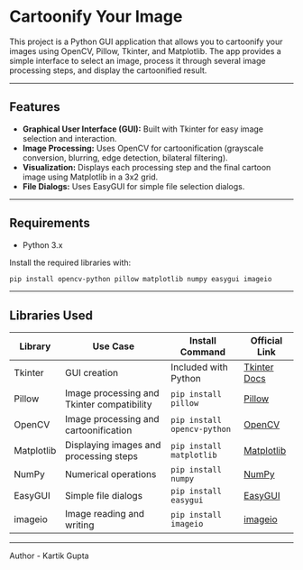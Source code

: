 # Cartoonify Your Image

This project is a Python GUI application that allows you to cartoonify your images using OpenCV, Pillow, Tkinter, and Matplotlib. The app provides a simple interface to select an image, process it through several image processing steps, and display the cartoonified result.

---

## Features

- **Graphical User Interface (GUI):** Built with Tkinter for easy image selection and interaction.
- **Image Processing:** Uses OpenCV for cartoonification (grayscale conversion, blurring, edge detection, bilateral filtering).
- **Visualization:** Displays each processing step and the final cartoon image using Matplotlib in a 3x2 grid.
- **File Dialogs:** Uses EasyGUI for simple file selection dialogs.

---

## Requirements

- Python 3.x

Install the required libraries with:

```bash
pip install opencv-python pillow matplotlib numpy easygui imageio
```

---

## Libraries Used

| Library     | Use Case                                   | Install Command           | Official Link                                      |
|-------------|--------------------------------------------|---------------------------|----------------------------------------------------|
| Tkinter     | GUI creation                               | Included with Python      | [Tkinter Docs](https://docs.python.org/3/library/tkinter.html) |
| Pillow      | Image processing and Tkinter compatibility | `pip install pillow`      | [Pillow](https://python-pillow.org/)               |
| OpenCV      | Image processing and cartoonification      | `pip install opencv-python` | [OpenCV](https://opencv.org/)                      |
| Matplotlib  | Displaying images and processing steps     | `pip install matplotlib`  | [Matplotlib](https://matplotlib.org/)              |
| NumPy       | Numerical operations                       | `pip install numpy`       | [NumPy](https://numpy.org/)                        |
| EasyGUI     | Simple file dialogs                        | `pip install easygui`     | [EasyGUI](https://easygui.readthedocs.io/en/master/)|
| imageio     | Image reading and writing                  | `pip install imageio`     | [imageio](https://imageio.readthedocs.io/en/stable/)|

---
Author - Kartik Gupta